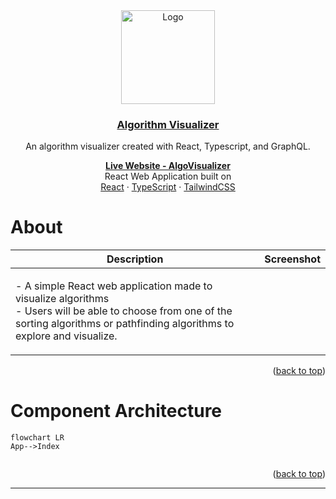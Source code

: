 <div id="top" align="center">
  
  <a href="https://github.com/Kmachappy/Algo-Visualizer">
  <img src="https://i.imgur.com/Yt7Qsxz.png" alt="Logo" width="150" height="150">
  </a>

  <a href="https://algorithm-visuals.netlify.app/"><h3 align="center">Algorithm Visualizer</h3></a>

  <p align="center">
    <p>An algorithm visualizer created with React, Typescript, and GraphQL.</p>
    <a href="https://algorithm-visuals.netlify.app/"><strong>Live Website - AlgoVisualizer</strong></a>
    <br />
 React Web Application built on <br/>
    <a href="https://reactjs.org/">React</a>
    ·
    <a href="https://www.typescriptlang.org/">TypeScript</a>
    ·
    <a href="https://tailwindcss.com/">TailwindCSS</a>
  </p>
</div>

# About

Description            |  Screenshot
:---:|:----:
| <p align="left">- A simple React web application made to visualize algorithms <br> - Users will be able to choose from one of the sorting algorithms or pathfinding algorithms to explore and visualize. <br></p> | ![]() |

<p align="right">(<a href="#top">back to top</a>)</p>


# Component Architecture

```mermaid
flowchart LR
App-->Index


```

<p align="right">(<a href="#top">back to top</a>)</p>

---
